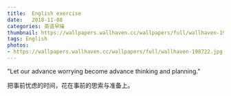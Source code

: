 ```yaml
---
title:  English exercise
date:   2018-11-08
categories: 英语早操
thumbnail: https://wallpapers.wallhaven.cc/wallpapers/full/wallhaven-198722.jpg
tags: English
photos:
- https://wallpapers.wallhaven.cc/wallpapers/full/wallhaven-198722.jpg
---
```


"Let our advance worrying become advance thinking and planning."
<p>把事前忧虑的时间，花在事前的思索与准备上。</p>
